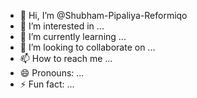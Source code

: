 - 👋 Hi, I’m @Shubham-Pipaliya-Reformiqo
- 👀 I’m interested in ...
- 🌱 I’m currently learning ...
- 💞️ I’m looking to collaborate on ...
- 📫 How to reach me ...
- 😄 Pronouns: ...
- ⚡ Fun fact: ...

<!---
Shubham-Pipaliya-Reformiqo/Shubham-Pipaliya-Reformiqo is a ✨ special ✨ repository because its `README.md` (this file) appears on your GitHub profile.
You can click the Preview link to take a look at your changes.
--->

